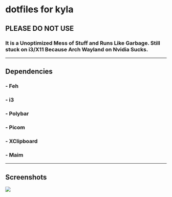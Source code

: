 # dotfiles for kyla
## PLEASE DO NOT USE
### It is a Unoptimized Mess of Stuff and Runs Like Garbage. Still stuck on i3/X11 Because Arch Wayland on Nvidia Sucks.
---
## Dependencies
### - Feh
### - i3
### - Polybar
### - Picom
### - XClipboard
### - Maim
--- 
## Screenshots

<img src="https://i.ibb.co/Lv8nyr2/RDT-20241010-0749542093821509895223477.jpg"> 